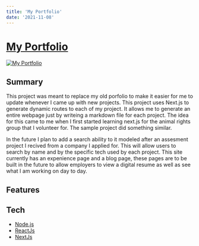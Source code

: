 ```yaml
---
title: 'My Portfolio'
date: '2021-11-08'
---
```


# [My Portfolio](app.site)

[![My Portfolio](image.site)](app.site)

## Summary 

This project was meant to replace my old porfolio to make it easier for me to update whenever I came up with new projects. This project uses Next.js to generate dynamic routes to each of my project. It allows me to generate an entire webpage just by writeing a markdown file for each project. The idea for this came to me when I first started learning next.js for the animal rights group that I volunteer for. The sample project did something similar. 

In the future I plan to add a search ability to it modeled after an assesment project I recived from a company I applied for. This will allow users to search by name and by the specific tech used by each project. This site currently has an expenience page and a blog page, these pages are to be built in the future to allow employers to view a digital resume as well as see what I am working on day to day. 

## Features 

## Tech

- [Node.js](https://nodejs.org/)
- [ReactJs](https://reactjs.org/)
- [NextJs]()
